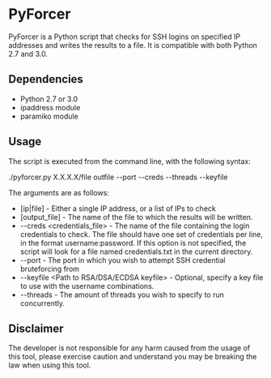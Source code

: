 # PyForcer

PyForcer is a Python script that checks for SSH logins on specified IP addresses and writes the results to a file. It is compatible with both Python 2.7 and 3.0.

## Dependencies

- Python 2.7 or 3.0
- ipaddress module
- paramiko module

## Usage

The script is executed from the command line, with the following syntax:

./pyforcer.py X.X.X.X/file outfile --port --creds --threads --keyfile


The arguments are as follows:

- [ip|file] - Either a single IP address, or a list of IPs to check
- [output_file] - The name of the file to which the results will be written.
- --creds <credentials_file> - The name of the file containing the login credentials to check. The file should have one set of credentials per line, in the format username:password. If this option is not specified, the script will look for a file named credentials.txt in the current directory.
- --port <Port> - The port in which you wish to attempt SSH credential bruteforcing from
- --keyfile <Path to RSA/DSA/ECDSA keyfile> - Optional, specify a key file to use with the username combinations. 
- --threads - The amount of threads you wish to specify to run concurrently.

## Disclaimer

The developer is not responsible for any harm caused from the usage of this tool, please exercise caution and understand you may be breaking the law when using this tool.
